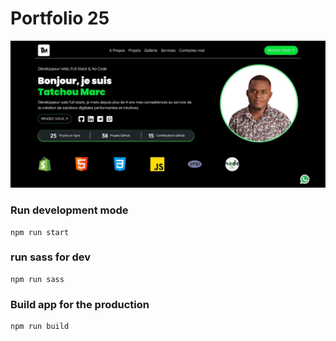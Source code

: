 # Portfolio 25

![Demo](https://github.com/marc575/portfolio_2025/blob/main/src/assets/img/capture.jpg)

### Run development mode
````shell
npm run start
````

### run sass for dev
````shell
npm run sass
````

### Build app for the production
````shell
npm run build
````